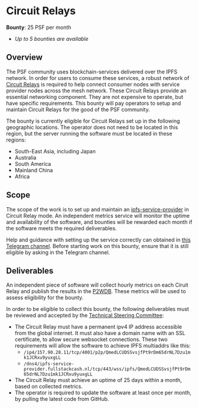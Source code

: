 # Circuit Relays

**Bounty**: 25 PSF per month

- _Up to 5 bounties are available_

## Overview

The PSF community uses blockchain-services delivered over the IPFS network. In order for users to consume these services, a robust network of [Circuit Relays](https://docs.libp2p.io/concepts/circuit-relay/) is required to help connect consumer nodes with service provider nodes across the mesh network. These Circuit Relays provide an essential networking component. They are not expensive to operate, but have specific requirements. This bounty will pay operators to setup and maintain Circuit Relays for the good of the PSF community.

The bounty is currently eligible for Circuit Relays set up in the following geographic locations. The operator does not need to be located in this region, but the server running the software must be located in these regions:

- South-East Asia, including Japan
- Australia
- South America
- Mainland China
- Africa

## Scope

The scope of the work is to set up and maintain an [ipfs-service-provider](https://github.com/Permissionless-Software-Foundation/ipfs-service-provider) in Circuit Relay mode. An independent metrics service will monitor the uptime and availability of the software, and bounties will be rewarded each month if the software meets the required deliverables.

Help and guidance with setting up the service correctly can obtained in [this Telegram channel](https://t.me/bch_js_toolkit). Before starting work on this bounty, ensure that it is still eligible by asking in the Telegram channel.

## Deliverables

An independent piece of software will collect hourly metrics on each Ciruit Relay and publish the results in the [P2WDB](https://github.com/Permissionless-Software-Foundation/ipfs-p2wdb-service). These metrics will be used to assess eligibility for the bounty.

In order to be eligible to collect this bounty, the following deliverables must be reviewed and accepted by the [Technical Steering Committee](https://github.com/Permissionless-Software-Foundation/TSC):

- The Circuit Relay must have a permanent ipv4 IP address accessible from the global internet. It must also have a domain name with an SSL certificate, to allow secure websocket connections. These two requirements will allow the software to achieve IPFS multiaddrs like this:
  - `/ip4/157.90.28.11/tcp/4001/p2p/QmedLCUDSSvsjfPt9rDm65drNL7Dzu1mk1JCRxu9yuxgLL`
  - `/dns4/ipfs-service-provider.fullstackcash.nl/tcp/443/wss/ipfs/QmedLCUDSSvsjfPt9rDm65drNL7Dzu1mk1JCRxu9yuxgLL`
- The Circuit Relay must achieve an uptime of 25 days within a month, based on collected metrics.
- The operator is required to update the software at least once per month, by pulling the latest code from GitHub.
